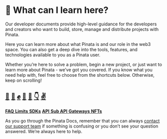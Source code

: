 # 🤔 What can I learn here?

Our developer documents provide high-level guidance for the developers and creators who want to build, store, manage and distribute projects with Pinata.

Here you can learn more about what Pinata is and our role in the web3 space. You can also get a deep dive into the tools, features, and technologies available to you as a Pinata user.

Whether you’re here to solve a problem, begin a new project, or just want to learn more about Pinata - we’ve got you covered. If you know what you need help with, feel free to choose from the shortcuts below. Otherwise, keep on scrolling!

## &#x20; [**💪**](../faq.md)     [🤝](../rate-limits.md)     [✊](../sdks.md)    [👊](../pinata-api/)     [🙌](../private-api/)      [👇](../gateways/)       [✌️](../nfts.md)

&#x20;   [**FAQ** ](../faq.md)     [**Limits**   ](../rate-limits.md)   [**SDKs**](../sdks.md)        [**API** ](../pinata-api/)     [**Sub API** ](../private-api/)   [**Gateways** ](../gateways/)    [**NFTs**](../nfts.md)



As you go through the Pinata Docs, remember that you can always [contact our support team](https://www.pinata.cloud/contact-us) if something is confusing or you don’t see your question answered. We’re always here to help.
